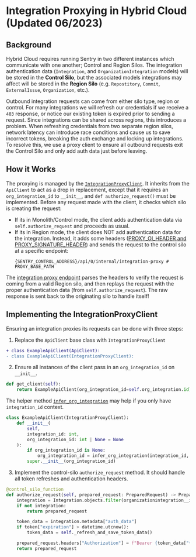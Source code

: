 # Integration Proxying in Hybrid Cloud (Updated 06/2023)

## Background

Hybrid Cloud requires running Sentry in two different instances which communicate with one another; Control and Region Silos. The integration authentication data (`Integration`, and `OrganizationIntegration` models) will be stored in the **Control Silo**, but the associated models integrations may affect will be stored in the **Region Silo** (e.g. `Repostitory`, `Commit`, `ExternalIssue`, `Organization`, etc.).

Outbound integration requests can come from either silo type, region or control. For many integrations we will refresh our credentials if we receive a `403` response, or notice our existing token is expired prior to sending a request. Since integrations can be shared across regions, this introduces a problem. When refreshing credentials from two separate region silos, network latency can introduce race conditions and cause us to save incorrect tokens, breaking the auth exchange and locking up integrations. To resolve this, we use a proxy client to ensure all outbound requests exit the Control Silo and only add auth data just before leaving.

## How it Works

The proxying is managed by the [`IntegrationProxyClient`](src/sentry/shared_integrations/client/proxy.py). It inherits from the `ApiClient` to act as a drop in replacement, except that it requires an `org_integration_id` to `__init__`, and `def authorize_request()` must be implemented. Before any request made with the client, it checks which silo is creating the request:
- If its in Monolith/Control mode, the client adds authentication data via `self.authorize_request` and proceeds as usual.
- If its in Region mode, the client does NOT add authentication data for the integration. Instead, it adds some headers ([PROXY_OI_HEADER and PROXY_SIGNATURE_HEADER](src/sentry/silo/util.py)) and sends the request to the control silo at a specific endpoint:
  ```
  {SENTRY_CONTROL_ADDRESS}/api/0/internal/integration-proxy # PROXY_BASE_PATH
  ```
The [integration proxy endpoint](src/sentry/api/endpoints/internal/integration_proxy.py) parses the headers to verify the request is coming from a valid Region silo, and then replays the request with the proper authentication data (from `self.authorize_request`). The raw response is sent back to the originating silo to handle itself!

## Implementing the IntegrationProxyClient

Ensuring an integration proxies its requests can be done with three steps:
1. Replace the `ApiClient` base class with `IntegrationProxyClient`

```diff
+ class ExampleApiClient(ApiClient):
- class ExampleApiClient(IntegrationProxyClient):
```

2. Ensure all instances of the client pass in an `org_integration_id` on `__init__`.
```python
def get_client(self):
    return ExampleApiClient(org_integration_id=self.org_integration.id)
```
The helper method [`infer_org_integration`](src/sentry/shared_integrations/client/proxy.py) may help if you only have `integration_id` context.
```python
class ExampleApiClient(IntegrationProxyClient):
    def __init__(
        self,
        integration_id: int,
        org_integration_id: int | None = None
    ):
        if org_integration_id is None:
            org_integration_id = infer_org_integration(integration_id, logger)
        super.__init__(org_integration_id)
```

3. Implement the control-silo `authorize_request` method. It should handle all token refreshes and authentication headers.


```python
@control_silo_function
def authorize_request(self, prepared_request: PreparedRequest) -> PreparedRequest:
    integration = Integration.objects.filter(organizationintegration__id=self.org_integration_id).first()
    if not integration:
        return prepared_request

    token_data = integration.metadata["auth_data"]
    if token["expiration"] > datetime.utcnow():
        token_data = self._refresh_and_save_token_data()

    prepared_request.headers["Authorization"] = f"Bearer {token_data["token"]}"
    return prepared_request
```
